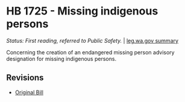 # HB 1725 - Missing indigenous persons
*Status: First reading, referred to Public Safety.* | [leg.wa.gov summary](https://app.leg.wa.gov/billsummary?BillNumber=1725&Year=2021)

Concerning the creation of an endangered missing person advisory designation for missing indigenous persons.

## Revisions
* [Original Bill](1/)